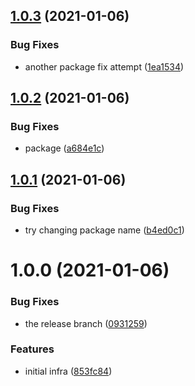## [1.0.3](https://github.com/promotedai/logger-js/compare/v1.0.2...v1.0.3) (2021-01-06)


### Bug Fixes

* another package fix attempt ([1ea1534](https://github.com/promotedai/logger-js/commit/1ea15348ad23744b9340d40927714931f9d67a29))

## [1.0.2](https://github.com/promotedai/logger-js/compare/v1.0.1...v1.0.2) (2021-01-06)


### Bug Fixes

* package ([a684e1c](https://github.com/promotedai/logger-js/commit/a684e1c940589e2a66198aee02e7549d9e16d5a7))

## [1.0.1](https://github.com/promotedai/logger-js/compare/v1.0.0...v1.0.1) (2021-01-06)


### Bug Fixes

* try changing package name ([b4ed0c1](https://github.com/promotedai/logger-js/commit/b4ed0c1d6b3cfaa7d21425dede8d1fff4a8a955d))

# 1.0.0 (2021-01-06)


### Bug Fixes

* the release branch ([0931259](https://github.com/promotedai/logger-js/commit/0931259dac2754134c2e70ba5aab4a9201fc0602))


### Features

* initial infra ([853fc84](https://github.com/promotedai/logger-js/commit/853fc8436da2929d605d5c8867bf7f753141a565))

